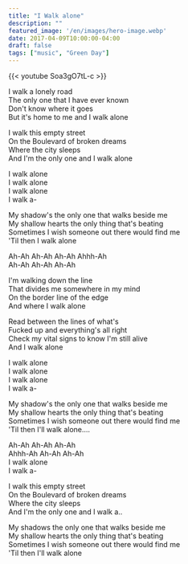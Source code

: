 ```yaml
---
title: "I Walk alone"
description: ""
featured_image: '/en/images/hero-image.webp'
date: 2017-04-09T10:00:00-04:00
draft: false
tags: ["music", "Green Day"]
---
```


{{< youtube Soa3gO7tL-c >}}

I walk a lonely road  
The only one that I have ever known  
Don't know where it goes  
But it's home to me and I walk alone

I walk this empty street  
On the Boulevard of broken dreams  
Where the city sleeps  
And I'm the only one and I walk alone

I walk alone  
I walk alone  
I walk alone  
I walk a-

My shadow's the only one that walks beside me  
My shallow hearts the only thing that's beating  
Sometimes I wish someone out there would find me  
'Til then I walk alone

Ah-Ah Ah-Ah Ah-Ah Ahhh-Ah  
Ah-Ah Ah-Ah Ah-Ah

I'm walking down the line  
That divides me somewhere in my mind  
On the border line of the edge  
And where I walk alone

Read between the lines of what's  
Fucked up and everything's all right  
Check my vital signs to know I'm still alive  
And I walk alone

I walk alone  
I walk alone  
I walk alone  
I walk a-

My shadow's the only one that walks beside me  
My shallow hearts the only thing that's beating  
Sometimes I wish someone out there would find me  
'Til then I'll walk alone....

Ah-Ah Ah-Ah Ah-Ah  
Ahhh-Ah Ah-Ah Ah-Ah  
I walk alone  
I walk a-

I walk this empty street  
On the Boulevard of broken dreams  
Where the city sleeps  
And I'm the only one and I walk a..

My shadows the only one that walks beside me  
My shallow hearts the only thing that's beating  
Sometimes I wish someone out there would find me  
'Til then I'll walk alone
